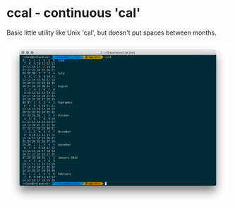 # ccal - continuous 'cal'

Basic little utility like Unix 'cal', but doesn't put spaces between months.

![Example output screenshot](example.png)
